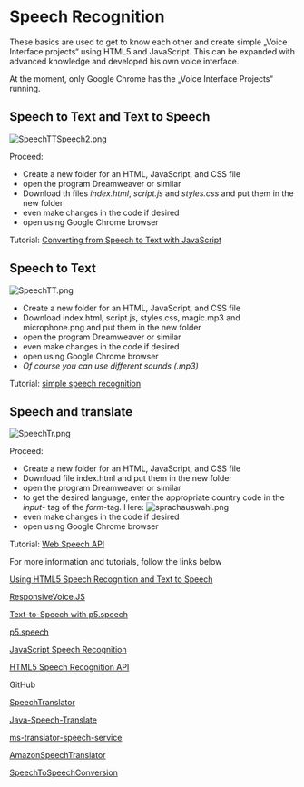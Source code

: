# Speech Recognition 

These basics are used to get to know each other and create simple  „Voice Interface projects“ using HTML5 and JavaScript. This can be expanded with advanced knowledge and developed his own voice interface.

At the moment, only Google Chrome has the „Voice Interface Projects“ running.



## Speech to Text and Text to Speech


![SpeechTTSpeech2.png](1819-designing-systems-using-voice/tutorials/speech_recognition-with-html5-and-javascript/example-images/SpeechTTSpeech2.png)

Proceed:

 * Create a new folder for an HTML, JavaScript, and CSS file
 * open the program Dreamweaver or similar
 * Download th files *index.html*, *script.js* and *styles.css* and put them in the new folder
 * even make changes in the code if desired
 * open using Google Chrome browser

Tutorial: [Converting from Speech to Text with JavaScript](https://tutorialzine.com/2017/08/converting-from-speech-to-text-with-javascript)


## Speech to Text 

![SpeechTT.png](/Users/administrator/Desktop/speech_recognition-with-html5-and-javascript/example-images/SpeechTT.png)

- Create a new folder for an HTML, JavaScript, and CSS file
- Download index.html, script.js, styles.css, magic.mp3 and microphone.png and put them in the new folder
- open the program Dreamweaver or similar
- even make changes in the code if desired
- open using Google Chrome browser
- *Of course you can use different sounds (.mp3)*

Tutorial: [simple speech recognition ](https://medium.freecodecamp.org/how-to-build-a-simple-speech-recognition-app-a65860da6108)

## Speech and translate 

![SpeechTr.png](/Users/administrator/Desktop/speech_recognition-with-html5-and-javascript/example-images/SpeechTr.png)

Proceed:

- Create a new folder for an HTML, JavaScript, and CSS file
- Download file index.html and put them in the new folder
- open the program Dreamweaver or similar
- to get the desired language, enter the appropriate country code in the *input*- tag of the *form*-tag. Here: ![sprachauswahl.png](/Users/administrator/Desktop/speech_recognition-with-html5-and-javascript/example-images/sprachauswahl.png)
- even make changes in the code if desired
- open using Google Chrome browser

Tutorial: [Web Speech API](https://www.audero.it/demo/web-speech-api-demo.html)


For more information and tutorials, follow the links below

[Using HTML5 Speech Recognition and Text to Speech](http://stephenwalther.com/archive/2015/01/05/using-html5-speech-recognition-and-text-to-speech)

[ResponsiveVoice.JS](https://responsivevoice.org/)

[Text-to-Speech with p5.speech](https://www.youtube.com/watch?v=v0CHV33wDsI)

[p5.speech](http://ability.nyu.edu/p5.js-speech/)

[JavaScript Speech Recognition](https://www.youtube.com/watch?v=0mJC0A72Fnw)

[HTML5 Speech Recognition API](
https://codeburst.io/html5-speech-recognition-api-670846a50e92)

GitHub

[SpeechTranslator](https://github.com/MicrosoftTranslator/SpeechTranslator)

[Java-Speech-Translate](https://github.com/MicrosoftTranslator/Java-Speech-Translate)

[ms-translator-speech-service](https://github.com/noopkat/ms-translator-speech-service)

[AmazonSpeechTranslator](https://github.com/mobilequickie/AmazonSpeechTranslator)

[SpeechToSpeechConversion](https://github.com/shahidmawan/SpeechToSpeechConversion)

